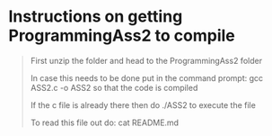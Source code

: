 # Instructions on getting ProgrammingAss2 to compile
> First unzip the folder and head to the ProgrammingAss2 folder
>
> In case this needs to be done put in the command prompt: gcc ASS2.c -o ASS2 so that the code is compiled
>
> If the c file is already there then do ./ASS2 to execute the file
>
> To read this file out do: cat README.md
